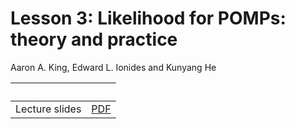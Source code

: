 
# Lesson 3: Likelihood for POMPs: theory and practice

Aaron A. King, Edward L. Ionides and Kunyang He


| &nbsp;                            | &nbsp;                                                                                     |
|:----------------------------------|:------------------------------------------------------------------------------------------:|
| Lecture slides                     | [PDF](lesson3_beamer.pdf)                                                                           |




